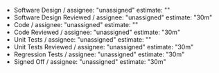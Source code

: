 - Software Design / assignee: "unassigned" estimate: ""
- Software Design Reviewed / assignee: "unassigned" estimate: "30m"
- Code / assignee: "unassigned" estimate: ""
- Code Reviewed / assignee: "unassigned" estimate: "30m"
- Unit Tests / assignee: "unassigned" estimate: ""
- Unit Tests Reviewed / assignee: "unassigned" estimate: "30m"
- Regression Tests / assignee: "unassigned" estimate: "30m"
- Signed Off / assignee: "unassigned" estimate: "30m"
